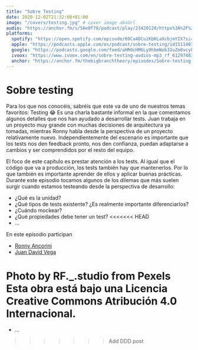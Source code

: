 ```yaml
---
title: "Sobre Testing"
date: 2020-12-02T21:32:08+01:00
image: "/covers/testing.jpg" # cover image absUrl
audio: "https://anchor.fm/s/56e0f78/podcast/play/23420120/https%3A%2F%2Fd3ctxlq1ktw2nl.cloudfront.net%2Fstaging%2F2020-11-2%2Fce6e8ca2-43a0-1ab6-36bd-3f9bfdba363b.mp3"
platforms:
  spotify: "https://open.spotify.com/episode/69Ca4DCuiKbKLaXcbjmYIX?si=p6rMx56LSkeoyxuz0s66kA"
  apple: "https://podcasts.apple.com/es/podcast/sobre-testing/id1511403790?i=1000501147018"
  google: "https://podcasts.google.com/feed/aHR0cHM6Ly9hbmNob3IuZm0vcy81NmUwZjc4L3BvZGNhc3QvcnNz/episode/NDhhYTIwMDItZTQ0OS00YmUzLTg4ODUtZTYyNDViZWI4NWU2?sa=X&ved=0CAUQkfYCahcKEwi4prjAnbDtAhUAAAAAHQAAAAAQAQ"
  ivoox: "https://www.ivoox.com/en/sobre-testing-audios-mp3_rf_61297483_1.html"
  anchor: "https://anchor.fm/thebigbranchtheory/episodes/Sobre-testing-en97oo"
---
```


# Sobre testing

Para los que nos conocéis, sabréis que este va de uno de nuestros temas favoritos: Testing 😂 Es una charla bastante informal en la que comentamos algunos detalles que nos han ayudado a desarrollar tests. Juan trabaja en un proyecto muy grande con muchas decisiones de arquitectura ya tomadas, mientras Ronny habla desde la perspectiva de un proyecto relativamente nuevo. Independientemente del escenario es importante que los tests nos den feedback pronto, nos den confianza, puedan adaptarse a cambios y ser comprendidos por el resto del equipo. 
 
El foco de este capítulo es prestar atención a los tests. Al igual que el código que va a producción, los tests también hay que mantenerlos. Por lo que también es importante aprender de ellos y aplicar buenas prácticas. Durante este episodio tocamos algunos de los dilemas que más suelen surgir cuando estamos testeando desde la perspectiva de desarrollo: 

* ¿Qué es la unidad? 
* ¿Qué tipos de tests existente? ¿Es realmente importante diferenciarlos? 
* ¿Cuándo mockear? 
* ¿Qué propiedades debe tener un test? 
<<<<<<< HEAD
* …

En este episodio participan
- [Ronny Ancorini](https://twitter.com/ronnyanc)
- [Juan David Vega](https://twitter.com/juandvegarguez)

Photo by RF._.studio from Pexels
Esta obra está bajo una Licencia Creative Commons Atribución 4.0 Internacional.
=======
* …
>>>>>>> Add DDD post
